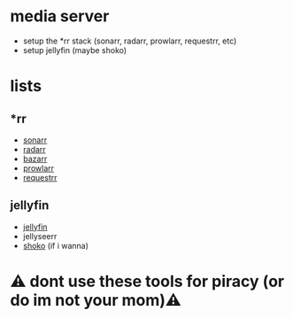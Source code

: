 # media server
- setup the *rr stack (sonarr, radarr, prowlarr, requestrr, etc)
- setup jellyfin (maybe shoko)
# lists
## *rr
- [sonarr](https://github.com/Sonarr/Sonarr)
- [radarr](https://github.com/Radarr/Radarr)
- [bazarr](https://github.com/morpheus65535/bazarr)
- [prowlarr](https://github.com/Prowlarr/Prowlarr)
- [requestrr](https://github.com/thomst08/requestrr)
## jellyfin
- [jellyfin](https://jellyfin.org)
- jellyseerr
- [shoko](https://shokoanime.com/) (if i wanna)

# ⚠️ dont use these tools for piracy (or do im not your mom)⚠️